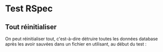 # Test RSpec


## Tout réinitialiser

On peut réinitialiser tout, c'est-à-dire détruire toutes les données database après les avoir sauvées dans un fichier en utilisant, au début du test :

```ruby

```

